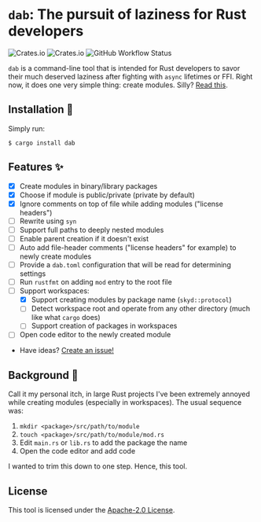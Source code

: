 # `dab`: The pursuit of laziness for Rust developers

![Crates.io](https://img.shields.io/crates/v/dab?style=for-the-badge) ![Crates.io](https://img.shields.io/crates/l/dab?style=for-the-badge) ![GitHub Workflow Status](https://img.shields.io/github/workflow/status/ohsayan/dab/test?style=for-the-badge)

`dab` is a command-line tool that is intended for Rust developers to savor their much deserved laziness
after fighting with `async` lifetimes or FFI. Right now, it does one very simple thing: create modules.
Silly? [Read this](#background).

## Installation 🚀

Simply run:

```shell
$ cargo install dab
```

## Features ✨

- [x] Create modules in binary/library packages
- [x] Choose if module is public/private (private by default)
- [x] Ignore comments on top of file while adding modules ("license headers")
- [ ] Rewrite using `syn`
- [ ] Support full paths to deeply nested modules
- [ ] Enable parent creation if it doesn't exist
- [ ] Auto add file-header comments ("license headers" for example) to newly create modules
- [ ] Provide a `dab.toml` configuration that will be read for determining settings
- [ ] Run `rustfmt` on adding `mod` entry to the root file
- [ ] Support workspaces:
  - [x] Support creating modules by package name (`skyd::protocol`)
  - [ ] Detect workspace root and operate from any other directory (much like what `cargo` does)
  - [ ] Support creation of packages in workspaces
- [ ] Open code editor to the newly created module
- Have ideas? [Create an issue!](https://github.com/skytable/dab/issues/new)

## Background 📑

Call it my personal itch, in large Rust projects I've been extremely annoyed while creating modules (especially in workspaces). The usual sequence was:

1. `mkdir <package>/src/path/to/module`
2. `touch <package>/src/path/to/module/mod.rs`
3. Edit `main.rs` or `lib.rs` to add the package the name
4. Open the code editor and add code

I wanted to trim this down to one step. Hence, this tool.

## License

This tool is licensed under the [Apache-2.0 License](./LICENSE).
